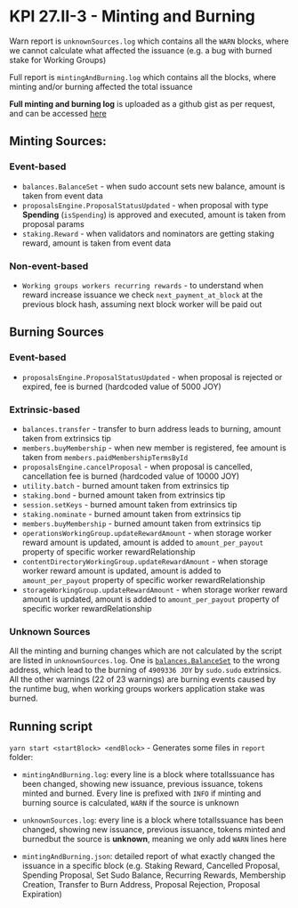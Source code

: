# KPI 27.II-3 - Minting and Burning

Warn report is `unknownSources.log` which contains all the `WARN` blocks, where we cannot calculate what affected the issuance (e.g. a bug with burned stake for Working Groups)

Full report is `mintingAndBurning.log` which contains all the blocks, where minting and/or burning affected the total issuance

**Full minting and burning log** is uploaded as a github gist as per request, and can be accessed [here](https://gist.github.com/oleksanderkorn/d8fef9e023737645ac0bb971978e389b)
## Minting Sources:
### Event-based
* `balances.BalanceSet` - when sudo account sets new balance, amount is taken from event data
* `proposalsEngine.ProposalStatusUpdated` - when proposal with type **Spending** (`isSpending`) is approved and executed, amount is taken from proposal params
* `staking.Reward` - when validators and nominators are getting staking reward, amount is taken from event data
### Non-event-based
* `Working groups workers recurring rewards` - to understand when reward increase issuance we check `next_payment_at_block` at the previous block hash, assuming next block worker will be paid out
## Burning Sources
### Event-based
* `proposalsEngine.ProposalStatusUpdated` - when proposal is rejected or expired, fee is burned (hardcoded value of 5000 JOY)
### Extrinsic-based
* `balances.transfer` - transfer to burn address leads to burning, amount taken from extrinsics tip
* `members.buyMembership` - when new member is registered, fee amount is taken from `members.paidMembershipTermsById`
* `proposalsEngine.cancelProposal` - when proposal is cancelled, cancellation fee is burned (hardcoded value of 10000 JOY)
* `utility.batch` - burned amount taken from extrinsics tip
* `staking.bond` - burned amount taken from extrinsics tip
* `session.setKeys` - burned amount taken from extrinsics tip
* `staking.nominate` - burned amount taken from extrinsics tip
* `members.buyMembership` - burned amount taken from extrinsics tip
* `operationsWorkingGroup.updateRewardAmount` - when storage worker reward amount is updated, amount is added to `amount_per_payout` property of specific worker rewardRelationship
* `contentDirectoryWorkingGroup.updateRewardAmount` - when storage worker reward amount is updated, amount is added to `amount_per_payout` property of specific worker rewardRelationship
* `storageWorkingGroup.updateRewardAmount` - when storage worker reward amount is updated, amount is added to `amount_per_payout` property of specific worker rewardRelationship

### Unknown Sources
All the minting and burning changes which are not calculated by the script are listed in `unknownSources.log`. 
One is [`balances.BalanceSet`](https://pioneer.joystreamstats.live/#/explorer/query/1609074) to the wrong address, which lead to the burning of `4909336 JOY` by `sudo.sudo` extrinsics.
All the other warnings (22 of 23 warnings) are burning events caused by the runtime bug, when working groups workers application stake was burned.

## Running script
`yarn start <startBlock> <endBlock>` - Generates some files in `report` folder:
 - `mintingAndBurning.log`: every line is a block where totalIssuance has been changed, showing new issuance, previous issuance, tokens minted and burned. Every line is prefixed with `INFO` if minting and burning source is calculated, `WARN` if the source is unknown

 - `unknownSources.log`: every line is a block where totalIssuance has been changed, showing new issuance, previous issuance, tokens minted and burnedbut the source is **unknown**, meaning we only add `WARN` lines here

 - `mintingAndBurning.json`: detailed report of what exactly changed the issuance in a specific block (e.g. Staking Reward, Cancelled Proposal, Spending Proposal, Set Sudo Balance, Recurring Rewards, Membership Creation, Transfer to Burn Address, Proposal Rejection, Proposal Expiration)